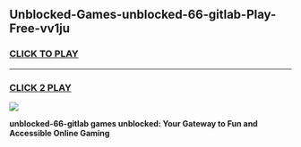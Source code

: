 
## Unblocked-Games-unblocked-66-gitlab-Play-Free-vv1ju
<h3>
<a href="https://premium76.site?title=unblocked-66-gitlab&ref=10A">CLICK TO PLAY</a></h3>
<hr>

<h3>
<a href="https://premium76.site?title=unblocked-66-gitlab&ref=10A">CLICK 2 PLAY</a>
  
</h3>

<a href="https://premium76.site?title=unblocked-66-gitlab&ref=10A"><img src="https://clearcache.store/games.png"></a>


**unblocked-66-gitlab games unblocked: Your Gateway to Fun and Accessible Online Gaming**

